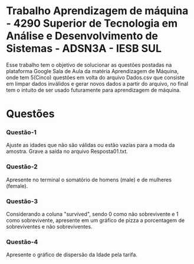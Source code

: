 # Trabalho Aprendizagem de máquina - 4290 Superior de Tecnologia em Análise e Desenvolvimento de Sistemas - ADSN3A - IESB SUL

Esse trabalho tem o objetivo de solucionar as questões postadas na plataforma Google Sala de Aula da matéria Aprendizagem de Máquina, onde tem 5(Cinco) questões em volta do arquivo Dados.csv que consiste em limpar dados inválidos e gerar novos dados a partir do arquivo, no final tem o intuito de ser usado futuramente para aprendizagem de máquina.

# Questões

### Questão-1
Ajuste as idades que não são válidas ou estão vazias para a moda da amostra. Grave a saída no arquivo Resposta01.txt.
### Questão-2
Apresente no terminal o somatório de homens (male) e de mulheres (female).
### Questão-3
Considerando a coluna "survived", sendo 0 como não sobrevivente e 1 como sobrevivente, apresente em um gráfico de pizza a porcentagem de sobreviventes e não sobreviventes.
### Questão-4
Apresente o gráfico de dispersão da Idade pela tarifa.

